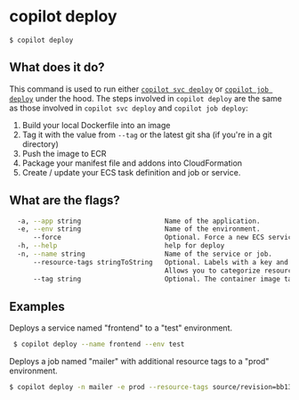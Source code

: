 # copilot deploy
```
$ copilot deploy
```

## What does it do?

This command is used to run either [`copilot svc deploy`](../commands/svc-deploy.en.md) or [`copilot job deploy`](../commands/job-deploy.en.md) under the hood. The steps involved in `copilot deploy` are the same as those involved in `copilot svc deploy` and `copilot job deploy`:

1. Build your local Dockerfile into an image
2. Tag it with the value from `--tag` or the latest git sha (if you're in a git directory)
3. Push the image to ECR
4. Package your manifest file and addons into CloudFormation
5. Create / update your ECS task definition and job or service.

## What are the flags?

```bash
  -a, --app string                     Name of the application.
  -e, --env string                     Name of the environment.
      --force                          Optional. Force a new ECS service deployment using the existing image.
  -h, --help                           help for deploy
  -n, --name string                    Name of the service or job.
      --resource-tags stringToString   Optional. Labels with a key and value separated by commas.
                                       Allows you to categorize resources. (default [])
      --tag string                     Optional. The container image tag.
```

## Examples

Deploys a service named "frontend" to a "test" environment.
```bash
 $ copilot deploy --name frontend --env test
```

Deploys a job named "mailer" with additional resource tags to a "prod" environment.
```bash
$ copilot deploy -n mailer -e prod --resource-tags source/revision=bb133e7,deployment/initiator=manual
```
